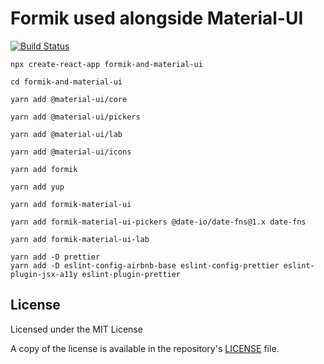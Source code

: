 # Formik used alongside Material-UI

[![Build Status](https://travis-ci.com/tsamaya/formik-and-material-ui.svg?branch=main)](https://travis-ci.com/tsamaya/formik-and-material-ui)

```
npx create-react-app formik-and-material-ui

cd formik-and-material-ui

yarn add @material-ui/core

yarn add @material-ui/pickers

yarn add @material-ui/lab

yarn add @material-ui/icons

yarn add formik

yarn add yup

yarn add formik-material-ui

yarn add formik-material-ui-pickers @date-io/date-fns@1.x date-fns

yarn add formik-material-ui-lab

```

```
yarn add -D prettier
yarn add -D eslint-config-airbnb-base eslint-config-prettier eslint-plugin-jsx-a11y eslint-plugin-prettier
```

## License

Licensed under the MIT License

A copy of the license is available in the repository's [LICENSE](LICENSE) file.
